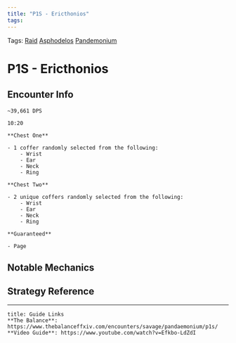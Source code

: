 ```yaml
---
title: "P1S - Ericthonios"
tags:
---
```

Tags: [Raid](Raid) [Asphodelos](Asphodelos.md) [Pandemonium](Pandemonium)

# P1S - Ericthonios

## Encounter Info

```ad-dps-check
~39,661 DPS
```
```ad-enrage
10:20
```
```ad-drops
**Chest One**

- 1 coffer randomly selected from the following:
	- Wrist
	- Ear
	- Neck
	- Ring

**Chest Two**

- 2 unique coffers randomly selected from the following:
	- Wrist
	- Ear
	- Neck
	- Ring

**Guaranteed**

- Page
```

## Notable Mechanics


## Strategy Reference

---

```ad-info
title: Guide Links
**The Balance**: https://www.thebalanceffxiv.com/encounters/savage/pandaemonium/p1s/
**Video Guide**: https://www.youtube.com/watch?v=Efkbo-LdZdI
```
